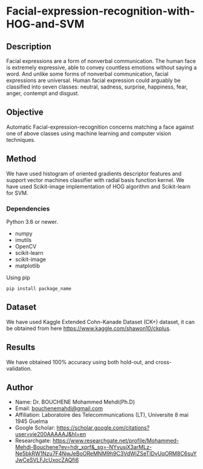 # Facial-expression-recognition-with-HOG-and-SVM

## Description

Facial expressions are a form of nonverbal communication. The human face is extremely expressive, able to convey countless emotions without saying a word. And unlike some forms of nonverbal communication, facial expressions are universal. Human facial expression could arguably be classified into seven classes: neutral, sadness, surprise, happiness, fear, anger, contempt and disgust.

## Objective
Automatic Facial-expression-recognition concerns matching a face against one of above classes using machine learning and computer vision techniques. 	

## Method
We have used histogram of oriented gradients descriptor features and support vector machines classifier with radial basis function kernel. We have used Scikit-image implementation of HOG algorithm and Scikit-learn for SVM. 

### Dependencies

Python 3.6 or newer.

* numpy
* imutils
* OpenCV
* scikit-learn 
* scikit-image
* matplotlib

Using pip
```
pip install package_name
```
## Dataset
We have used Kaggle Extended Cohn-Kanade Dataset (CK+) dataset, it can be obtained from here https://www.kaggle.com/shawon10/ckplus.

## Results
We have obtained 100% accuracy using both hold-out, and cross-validation.

## Author

* Name: Dr. BOUCHENE Mohammed Mehdi(Ph.D)
* Email: bouchenemahdi@gmail.com
* Affiliation: Laboratoire des Telecommunications (LT), Universite 8 mai 1945 Guelma
* Google Scholar: https://scholar.google.com/citations?user=vje200AAAAAJ&hl=en
* Researchgate: https://www.researchgate.net/profile/Mohammed-Mehdi-Bouchene?ev=hdr_xprf&_sg=-NYvusjX3arMLz-Ne5bkRW1Nzu7F4NwJeBoOReMNM9h9C3VdWjZSeTIDvUqORM8C6suYJwCeSVLFJcUxocZAQfi6
